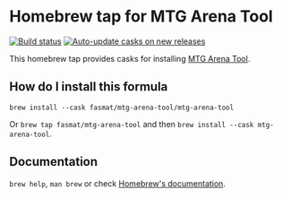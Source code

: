 # Homebrew tap for MTG Arena Tool

[![Build status](https://github.com/fasmat/homebrew-mtg-arena-tool/actions/workflows/main.yml/badge.svg)](https://github.com/fasmat/homebrew-mtg-arena-tool/actions/workflows/main.yml) [![Auto-update casks on new releases](https://github.com/fasmat/homebrew-mtg-arena-tool/actions/workflows/auto-update.yml/badge.svg)](https://github.com/fasmat/homebrew-mtg-arena-tool/actions/workflows/auto-update.yml)

This homebrew tap provides casks for installing [MTG Arena Tool](https://github.com/mtgatool/mtgatool-desktop).

## How do I install this formula

`brew install --cask fasmat/mtg-arena-tool/mtg-arena-tool`

Or `brew tap fasmat/mtg-arena-tool` and then `brew install --cask mtg-arena-tool`.

## Documentation

`brew help`, `man brew` or check [Homebrew's documentation](https://docs.brew.sh).
